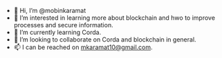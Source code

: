 - 👋 Hi, I’m @mobinkaramat
- 👀 I’m interested in learning more about blockchain and hwo to improve processes and secure information.
- 🌱 I’m currently learning Corda.
- 💞️ I’m looking to collaborate on Corda and blockchain in general.
- 📫 I can be reached on mkaramat10@gmail.com.

<!---
mobinkaramat/mobinkaramat is a ✨ special ✨ repository because its `README.md` (this file) appears on your GitHub profile.
You can click the Preview link to take a look at your changes.
--->
